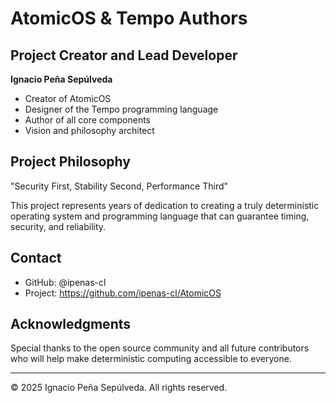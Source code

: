 # AtomicOS & Tempo Authors

## Project Creator and Lead Developer

**Ignacio Peña Sepúlveda**
- Creator of AtomicOS
- Designer of the Tempo programming language
- Author of all core components
- Vision and philosophy architect

## Project Philosophy

"Security First, Stability Second, Performance Third"

This project represents years of dedication to creating a truly deterministic operating system and programming language that can guarantee timing, security, and reliability.

## Contact

- GitHub: @ipenas-cl
- Project: https://github.com/ipenas-cl/AtomicOS

## Acknowledgments

Special thanks to the open source community and all future contributors who will help make deterministic computing accessible to everyone.

---

© 2025 Ignacio Peña Sepúlveda. All rights reserved.